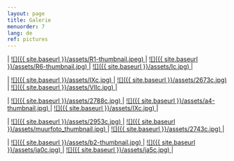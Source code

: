 ```yaml
---
layout: page
title: Galerie
menuorder: 7
lang: de
ref: pictures
---
```

| <a href="/assets/R1.jpg"> ![]({{ site.baseurl }}/assets/R1-thumbnail.jpeg) </a> | <a href="/assets/R6.jpg"> ![]({{ site.baseurl }}/assets/R6-thumbnail.jpg) </a> | <a href="/assets/I.jpg">  ![]({{ site.baseurl }}/assets/Ic.jpg) </a> |

| <a href="/assets/IX.jpg"> ![]({{ site.baseurl }}/assets/IXc.jpg) </a> | <a href="/assets/2673.jpg"> ![]({{ site.baseurl }}/assets/2673c.jpg) </a> | <a href="/assets/VII.jpg">  ![]({{ site.baseurl }}/assets/VIIc.jpg) </a> |

| <a href="/assets/2788.jpg"> ![]({{ site.baseurl }}/assets/2788c.jpg) </a> | <a href="/assets/a4.jpg"> ![]({{ site.baseurl }}/assets/a4-thumbnail.jpg) </a> | <a href="/assets/IX.jpg"> ![]({{ site.baseurl }}/assets/IXc.jpg) </a> |

|  <a href="/assets/2953.jpg">  ![]({{ site.baseurl }}/assets/2953c.jpg) </a> | <a href="/assets/muurfoto.jpg"> ![]({{ site.baseurl }}/assets/muurfoto_thumbnail.jpg) </a> | <a href="/assets/2743.jpg">![]({{ site.baseurl }}/assets/2743c.jpg) </a> |

|   <a href="/assets/b2.jpg">  ![]({{ site.baseurl }}/assets/b2-thumbnail.jpg) </a> | <a href="/assets/ja0.jpg">  ![]({{ site.baseurl }}/assets/ja0c.jpg) </a> | <a href="/assets/ja5.jpg">![]({{ site.baseurl }}/assets/ja5c.jpg) </a> |






